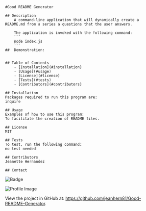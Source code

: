 
    #Good README Generator 
    
    ## Description
        A command-line application that will dynamically create a README.md from a series a questions that the user answers. 
        
        The application is invoked with the following command: 
        ``` 
        node index.js 
        ```
    ##  Demonstration:


    ## Table of Contents
        - [Installation](#installation)
        - [Usage](#usage)
        - [License](#license)
        - [Tests](#tests)
        - [Contributors](#contributors)

    ## Installation
    Packages required to run this program are:  
    inquire
    
    ## Usage
    Examples of how to use this program: 
    To facilitate the creation of README files.

    ## License
    MIT

    ## Tests
    To test, run the following command: 
    no test needed

    ## Contributors
    Jeanette Hernandez

    ## Contact
    
![Badge](https://img.shields.io/badge/Github-jeanhern81-4cbbb9) 
    
![Profile Image](https://github.com/jeanhern81.png?size=60)
    
View the project in GitHub at: https://github.com/jeanhern81/Good-README-Generator.